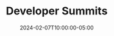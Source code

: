 ---
title: "Developer Summits"
date: 2024-02-07T10:00:00-05:00
lastmod: 2024-08-14T10:00:00-05:00
draft: false
weight: 50
pinned: false
homepage: false
contributors: []
---